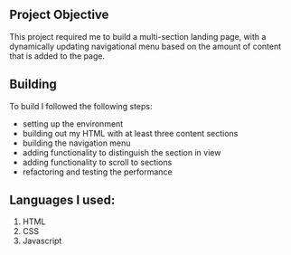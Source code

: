 ## Project Objective
This project required me to build a multi-section landing page, with a dynamically updating navigational menu based on the amount of content that is added to the page.

## Building 
To build I followed the following steps:

- setting up the environment
- building out my HTML with at least three content sections
- building the navigation menu
- adding functionality to distinguish the section in view
- adding functionality to scroll to sections
- refactoring and testing the performance

## Languages I used: 
1. HTML
2. CSS
3. Javascript
